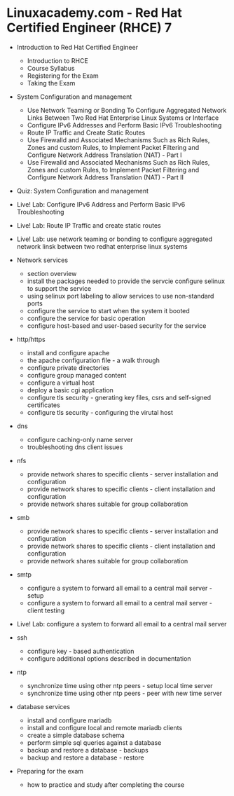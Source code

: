 Linuxacademy.com - Red Hat Certified Engineer (RHCE) 7
======================================================

* Introduction to Red Hat Certified Engineer
  - Introduction to RHCE
  - Course Syllabus
  - Registering for the Exam
  - Taking the Exam
  
* System Configuration and management
  - Use Network Teaming or Bonding To Configure Aggregated Network Links Between Two Red Hat Enterprise Linux Systems or Interface
  - Configure IPv6 Addresses and Perform Basic IPv6 Troubleshooting
  - Route IP Traffic and Create Static Routes
  - Use Firewalld and Associated Mechanisms Such as Rich Rules, Zones and custom Rules, to Implement Packet Filtering and Configure Network Address Translation (NAT) - Part I
  - Use Firewalld and Associated Mechanisms Such as Rich Rules, Zones and custom Rules, to Implement Packet Filtering and Configure Network Address Translation (NAT) - Part II
  
* Quiz: System Configuration and management
* Live! Lab: Configure IPv6 Address and Perform Basic IPv6 Troubleshooting
* Live! Lab: Route IP Traffic and create static routes
* Live! Lab: use network teaming or bonding to configure aggregated network linsk between two redhat enterprise linux systems

* Network services
  - section overview
  - install the packages needed to provide the servcie configure selinux to support the service
  - using selinux port labeling to allow services to use non-standard ports
  - configure the service to start when the system it booted
  - configure the service for basic operation
  - configure host-based and user-based security for the service
  
* http/https
  - install and configure apache
  - the apache configuration file - a walk through
  - configure private directories
  - configure group managed content
  - configure a virtual host
  - deploy a basic cgi application
  - configure tls security - gnerating key files, csrs and self-signed certificates
  - configure tls security - configuring the virutal host
  
* dns
  - configure caching-only name server
  - troubleshooting dns client issues
  
* nfs
  - provide network shares to specific clients - server installation and configuration
  - provide network shares to specific clients - client installation and configuration
  - provide network shares suitable for group collaboration
  
* smb
  - provide network shares to specific clients - server installation and configuration
  - provide network shares to specific clients - client installation and configuration
  - provide network shares suitable for group collaboration
  
* smtp
  - configure a system to forward all email to a central mail server - setup
  - configure a system to forward all email to a central mail server - client testing
  
* Live! Lab: configure a system to forward all email to a central mail server

* ssh
  - configure key - based authentication
  - configure additional options described in documentation
  
* ntp
  - synchronize time using other ntp peers - setup local time server
  - synchronize time using other ntp peers - peer with new time server
  
* database services
  - install and configure mariadb
  - install and configure local and remote mariadb clients
  - create a simple database schema
  - perform simple sql queries against a database
  - backup and restore a database - backups
  - backup and restore a database - restore
  
* Preparing for the exam
  - how to practice and study after completing the course